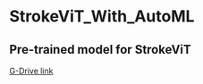 # StrokeViT_With_AutoML

## Pre-trained model for StrokeViT

[G-Drive link](https://drive.google.com/file/d/1gUbob9mBn0BszK--1k40N5aEuji3RprN/view?usp=sharing)
